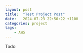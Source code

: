 ```yaml
---
layout: post
title:  "Test Project Post"
date:   2024-07-23 22:50:22 +1100
categories: project
tags: 
    - AWS
---
```

Todo
